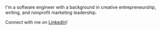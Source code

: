 I'm a software engineer with a background in creative entrepreneurship, writing, and nonprofit marketing leadership.

Connect with me on [LinkedIn](https://www.linkedin.com/in/ajongaro)!
